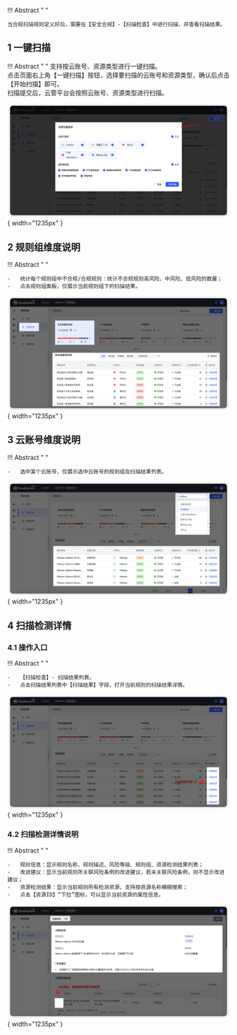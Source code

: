 !!! Abstract " "

    当合规扫描规则定义好后，需要在【安全合规】-【扫描检查】中进行扫描，并查看扫描结果。

## 1 一键扫描

!!! Abstract " "
    支持按云账号、资源类型进行一键扫描。<br />
    点击页面右上角【一键扫描】按钮，选择要扫描的云账号和资源类型，确认后点击【开始扫描】即可。<br />
    扫描提交后，云管平台会按照云账号、资源类型进行扫描。

![一键扫描创建页面](../../img/security-compliance/compliance_scan/一键扫描创建页面.png){ width="1235px" }

## 2 规则组维度说明

!!! Abstract " "

    -   统计每个规则组中不合规/合规规则：统计不合规规则高风险、中风险、低风险的数量；
    -   点击规则组面板，仅展示当前规则组下的扫描结果。

![规则组维度合规扫描结果展示](../../img/security-compliance/compliance_scan/规则组维度合规扫描结果展示.png){ width="1235px" }


## 3 云账号维度说明

!!! Abstract " "

    -   选中某个云账号，仅展示选中云账号的规则组及扫描结果列表。

![云账号维度合规扫描结果展示](../../img/security-compliance/compliance_scan/云账号维度合规扫描结果展示.png){ width="1235px" }

## 4 扫描检测详情

### 4.1 操作入口

!!! Abstract " "

    -   【扫描检查】- 扫描结果列表。
    -   点击扫描结果列表中【扫描结果】字段，打开当前规则的扫描结果详情。

![扫描规则详情入口](../../img/security-compliance/compliance_scan/扫描规则详情入口.png){ width="1235px" }

### 4.2 扫描检测详情说明

!!! Abstract " "

    -   规则信息：显示规则名称、规则描述、风险等级、规则组、资源检测结果列表；
    -   改进建议：显示当前规则所关联风险条例的改进建议，若未关联风险条例，则不显示改进建议；
    -   资源检测结果：显示当前规则所有检测资源，支持按资源名称模糊搜索；
    -   点击【资源ID】“下拉”图标，可以显示当前资源的属性信息。

![扫描检测详情](../../img/security-compliance/compliance_scan/扫描检测详情.png){ width="1235px" }